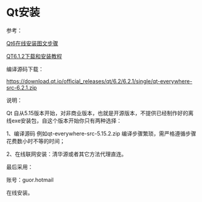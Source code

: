 # Qt安装

参考：

[Qt6在线安装图文步骤](https://blog.csdn.net/yanchenyu365/article/details/110949727?ops_request_misc=%257B%2522request%255Fid%2522%253A%2522162894044916780255212035%2522%252C%2522scm%2522%253A%252220140713.130102334.pc%255Fall.%2522%257D&request_id=162894044916780255212035&biz_id=0&utm_medium=distribute.pc_search_result.none-task-blog-2~all~first_rank_v2~times_rank-3-110949727.pc_search_similar&utm_term=qt6.1%E5%AE%89%E8%A3%85&spm=1018.2226.3001.4187)

[QT6.1.2下载和安装教程](https://blog.csdn.net/qq_42745706/article/details/119708406)

编译源码下载：

https://download.qt.io/official_releases/qt/6.2/6.2.1/single/qt-everywhere-src-6.2.1.zip



说明：

Qt 自从5.15版本开始，对非商业版本，也就是开源版本，不提供已经制作好的离线exe安装包，自这个版本开始你只有两种选择：

1、编译源码 例如qt-everywhere-src-5.15.2.zip  编译步骤繁琐，需严格遵循步骤花费数小时不等的时间；

2、在线联网安装：清华源或者其它方法代理直连。



最后采用：

账号：guor.hotmail

在线安装。

